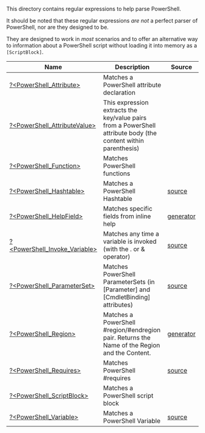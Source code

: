 This directory contains regular expressions to help parse PowerShell.

It should be noted that these regular expressions _are not_ a perfect parser of PowerShell, nor are they designed to be.

They are designed to work in _most_ scenarios and to offer an alternative way to information about a PowerShell script without loading it into memory as a ```[ScriptBlock]```.


|Name                                                      |Description                                                                                                   |Source                                    |
|----------------------------------------------------------|--------------------------------------------------------------------------------------------------------------|------------------------------------------|
|[?<PowerShell_Attribute>](Attribute.regex.txt)            |Matches a PowerShell attribute declaration                                                                    |
|[?<PowerShell_AttributeValue>](AttributeValue.regex.txt)  |This expression extracts the key/value pairs from a PowerShell attribute body (the content within parenthesis)|
|[?<PowerShell_Function>](Function.regex.txt)              |Matches PowerShell functions                                                                                  |
|[?<PowerShell_Hashtable>](Hashtable.regex.txt)            |Matches a PowerShell Hashtable                                                                                |[source](Hashtable.regex.source.ps1)      |
|[?<PowerShell_HelpField>](HelpField.regex.ps1)            |Matches specific fields from inline help<br/>                                                                |[generator](HelpField.regex.ps1)          |
|[?<PowerShell_Invoke_Variable>](Invoke_Variable.regex.txt)|Matches any time a variable is invoked (with the . or & operator)                                             |[source](Invoke_Variable.regex.source.ps1)|
|[?<PowerShell_ParameterSet>](ParameterSet.regex.txt)      |Matches PowerShell ParameterSets (in [Parameter] and [CmdletBinding] attributes)                              |[source](ParameterSet.regex.source.ps1)   |
|[?<PowerShell_Region>](Region.regex.ps1)                  |Matches a PowerShell #region/#endregion pair.  Returns the Name of the Region and the Content.<br/>           |[generator](Region.regex.ps1)             |
|[?<PowerShell_Requires>](Requires.regex.txt)              |Matches PowerShell #requires                                                                                  |[source](Requires.regex.source.ps1)       |
|[?<PowerShell_ScriptBlock>](ScriptBlock.regex.txt)        |Matches a PowerShell script block                                                                             |
|[?<PowerShell_Variable>](Variable.regex.txt)              |Matches a PowerShell Variable                                                                                 |[source](Variable.regex.source.ps1)       |



